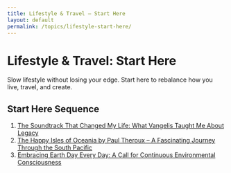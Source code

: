 ```yaml
---
title: Lifestyle & Travel — Start Here
layout: default
permalink: /topics/lifestyle-start-here/
---
```


# Lifestyle & Travel: Start Here

Slow lifestyle without losing your edge. Start here to rebalance how you live, travel, and create.

## Start Here Sequence

1. [The Soundtrack That Changed My Life: What Vangelis Taught Me About Legacy](/lifestyle/the-soundtrack-that-changed-my-life-what-vangelis-taught-me-about-legacy/)
2. [The Happy Isles of Oceania by Paul Theroux – A Fascinating Journey Through the South Pacific](/lifestyle/the-happy-isles-of-oceania-by-paul-theroux-a-fascinating-journey-through-the-south-pacific/)
3. [Embracing Earth Day Every Day: A Call for Continuous Environmental Consciousness](/lifestyle/embracing-earth-day-every-day-a-call-for-continuous-environmental-consciousness/)
